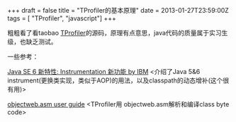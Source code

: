 +++
draft = false
title = "TProfiler的基本原理"
date = 2013-01-27T23:59:00Z
tags = [ "TProfiler", "javascript"]
+++

粗粗看了看taobao [TProfiler](https://github.com/taobao/TProfiler)的源码，原理有点意思，java代码的质量属于实习生级，也缺乏测试。

一些参考：

[Java SE 6 新特性: Instrumentation 新功能 by IBM](http://www.ibm.com/developerworks/cn/java/j-lo-jse61/index.html) <介绍了Java 5&6 instrument(更换类实现，类似于AOP)的用法，以及classpath的动态增补(这个很有用)>

[objectweb.asm user guide](http://download.forge.objectweb.org/asm/asm4-guide.pdf) <TProfiler用 objectweb.asm解析和编译class byte code>